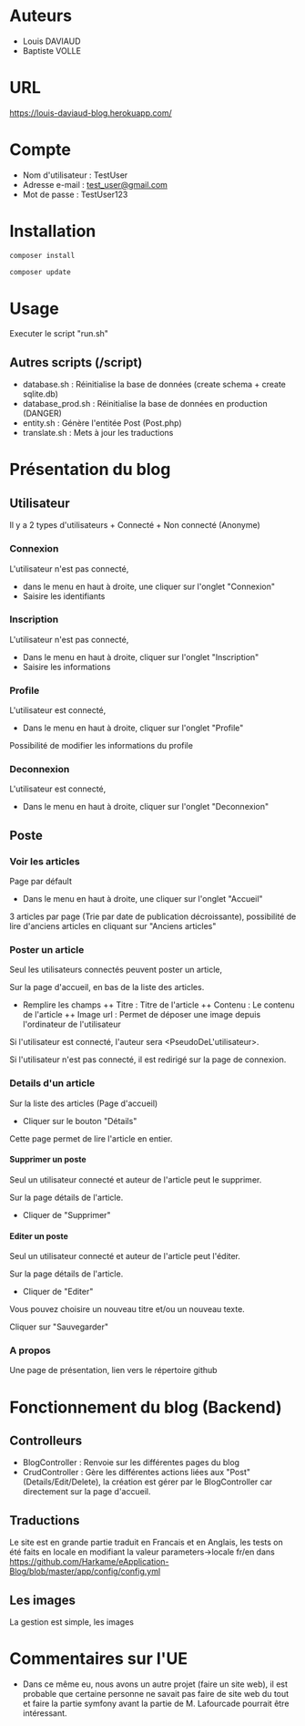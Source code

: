# Auteurs
+ Louis DAVIAUD
+ Baptiste VOLLE

# URL
https://louis-daviaud-blog.herokuapp.com/

# Compte

+ Nom d'utilisateur : TestUser
+ Adresse e-mail : test_user@gmail.com
+ Mot de passe : TestUser123

# Installation

``` bash
composer install
```

``` bash
composer update
```

# Usage

Executer le script "run.sh"

## Autres scripts (/script)

+ database.sh : Réinitialise la base de données (create schema + create sqlite.db)
+ database_prod.sh : Réinitialise la base de données en production (DANGER)
+ entity.sh : Génère l'entitée Post (Post.php)
+ translate.sh : Mets à jour les traductions

# Présentation du blog

## Utilisateur

Il y a 2 types d'utilisateurs
        + Connecté
        + Non connecté (Anonyme)

### Connexion
L'utilisateur n'est pas connecté,

+ dans le menu en haut à droite, une cliquer sur l'onglet "Connexion"
+ Saisire les identifiants

### Inscription
L'utilisateur n'est pas connecté,

+ Dans le menu en haut à droite, cliquer sur l'onglet "Inscription"
+ Saisire les informations

### Profile
L'utilisateur est connecté,

+ Dans le menu en haut à droite, cliquer sur l'onglet "Profile"

Possibilité de modifier les informations du profile

### Deconnexion
L'utilisateur est connecté,

+ Dans le menu en haut à droite, cliquer sur l'onglet "Deconnexion"

## Poste

### Voir les articles

Page par défault

+ Dans le menu en haut à droite, une cliquer sur l'onglet "Accueil"

3 articles par page (Trie par date de publication décroissante), possibilité de lire d'anciens articles en cliquant sur "Anciens articles"

### Poster un article
Seul les utilisateurs connectés peuvent poster un article,

Sur la page d'accueil, en bas de la liste des articles.
+ Remplire les champs
++ Titre : Titre de l'article
++ Contenu : Le contenu de l'article
++ Image url  : Permet de déposer une image depuis l'ordinateur de l'utilisateur

Si l'utilisateur est connecté, l'auteur sera <PseudoDeL'utilisateur>.

Si l'utilisateur n'est pas connecté, il est redirigé sur la page de connexion.

### Details d'un article

Sur la liste des articles (Page d'accueil)
+ Cliquer sur le bouton "Détails"

Cette page permet de lire l'article en entier.

#### Supprimer un poste

Seul un utilisateur connecté et auteur de l'article peut le supprimer.

Sur la page détails de l'article.
+ Cliquer de "Supprimer"

#### Editer un poste

Seul un utilisateur connecté et auteur de l'article peut l'éditer.

Sur la page détails de l'article.
+ Cliquer de "Editer"

Vous pouvez choisire un nouveau titre et/ou un nouveau texte.

Cliquer sur "Sauvegarder"

### A propos

Une page de présentation, lien vers le répertoire github

# Fonctionnement du blog (Backend)

## Controlleurs

+ BlogController : Renvoie sur les différentes pages du blog
+ CrudController : Gère les différentes actions liées aux "Post" (Details/Edit/Delete), la création est gérer par le BlogController car directement sur la page d'accueil.

## Traductions
Le site est en grande partie traduit en Francais et en Anglais, les tests on été faits en locale en modifiant la valeur parameters->locale fr/en dans https://github.com/Harkame/eApplication-Blog/blob/master/app/config/config.yml

## Les images
La gestion est simple, les images 

# Commentaires sur l'UE
+ Dans ce même eu, nous avons un autre projet (faire un site web), il est probable que certaine personne ne savait pas faire de site web du tout et faire la partie symfony avant la partie de M. Lafourcade pourrait être intéressant.
        

             
            


